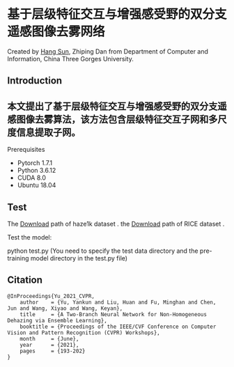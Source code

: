 基于层级特征交互与增强感受野的双分支遥感图像去雾网络
==
Created by [Hang Sun](https://github.com/sunhang1986), Zhiping Dan from Department of Computer and Information, China Three Gorges University.

Introduction
--
 本文提出了基于层级特征交互与增强感受野的双分支遥感图像去雾算法，该方法包含层级特征交互子网和多尺度信息提取子网。
--
Prerequisites
+ Pytorch 1.7.1
+ Python 3.6.12
+ CUDA 8.0
+ Ubuntu 18.04

Test
--
The [Download](https://www.dropbox.com/s/k2i3p7puuwl2g59/Haze1k.zip?dl=0) path of haze1k dataset . the [Download](https://github.com/BUPTLdy/RICE_DATASET.) path of RICE dataset . 

Test the model:

 python   test.py (You need to specify the test data directory and the pre-training model directory in the test.py file)

## Citation


```
@InProceedings{Yu_2021_CVPR,
    author    = {Yu, Yankun and Liu, Huan and Fu, Minghan and Chen, Jun and Wang, Xiyao and Wang, Keyan},
    title     = {A Two-Branch Neural Network for Non-Homogeneous Dehazing via Ensemble Learning},
    booktitle = {Proceedings of the IEEE/CVF Conference on Computer Vision and Pattern Recognition (CVPR) Workshops},
    month     = {June},
    year      = {2021},
    pages     = {193-202}
}
